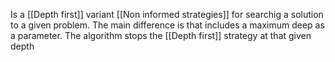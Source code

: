 Is a [[Depth first]] variant [[Non informed strategies]] for searchig a solution to a given problem.
The main difference is that includes a maximum deep as a parameter. The algorithm stops the [[Depth first]] strategy at that given depth